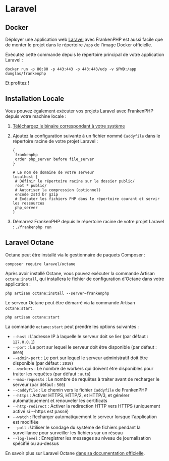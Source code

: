 # Laravel

## Docker

Déployer une application web [Laravel](https://laravel.com) avec FrankenPHP est aussi facile que de monter le projet dans le répertoire `/app` de l'image Docker officielle.

Exécutez cette commande depuis le répertoire principal de votre application Laravel :

```console
docker run -p 80:80 -p 443:443 -p 443:443/udp -v $PWD:/app dunglas/frankenphp
```

Et profitez !

## Installation Locale

Vous pouvez également exécuter vos projets Laravel avec FrankenPHP depuis votre machine locale :

1. [Téléchargez le binaire correspondant à votre système](https://github.com/dunglas/frankenphp/releases)
2. Ajoutez la configuration suivante à un fichier nommé `Caddyfile` dans le répertoire racine de votre projet Laravel :

 	```caddyfile
    {
     frankenphp
     order php_server before file_server
    }

    # Le nom de domaine de votre serveur
    localhost {
     # Définir le répertoire racine sur le dossier public/
     root * public/
     # Autoriser la compression (optionnel)
     encode zstd br gzip
     # Exécuter les fichiers PHP dans le répertoire courant et servir les ressources
     php_server
    }
    ```

3. Démarrez FrankenPHP depuis le répertoire racine de votre projet Laravel : `./frankenphp run`

## Laravel Octane

Octane peut être installé via le gestionnaire de paquets Composer :

```console
composer require laravel/octane
```

Après avoir installé Octane, vous pouvez exécuter la commande Artisan `octane:install`, qui installera le fichier de configuration d'Octane dans votre application :

```console
php artisan octane:install --server=frankenphp
```

Le serveur Octane peut être démarré via la commande Artisan `octane:start`.

```console
php artisan octane:start
```

La commande `octane:start` peut prendre les options suivantes :

* `--host` : L'adresse IP à laquelle le serveur doit se lier (par défaut : `127.0.0.1`)
* `--port` : Le port sur lequel le serveur doit être disponible (par défaut : `8000`)
* `--admin-port` : Le port sur lequel le serveur administratif doit être disponible (par défaut : `2019`)
* `--workers` : Le nombre de workers qui doivent être disponibles pour traiter les requêtes (par défaut : `auto`)
* `--max-requests` : Le nombre de requêtes à traiter avant de recharger le serveur (par défaut : `500`)
* `--caddyfile` : Le chemin vers le fichier `Caddyfile` de FrankenPHP
* `--https` : Activer HTTPS, HTTP/2, et HTTP/3, et générer automatiquement et renouveler les certificats
* `--http-redirect` : Activer la redirection HTTP vers HTTPS (uniquement activé si --https est passé)
* `--watch` : Recharger automatiquement le serveur lorsque l'application est modifiée
* `--poll` : Utiliser le sondage du système de fichiers pendant la surveillance pour surveiller les fichiers sur un réseau
* `--log-level` : Enregistrer les messages au niveau de journalisation spécifié ou au-dessus

En savoir plus sur Laravel Octane [dans sa documentation officielle](https://laravel.com/docs/octane).
